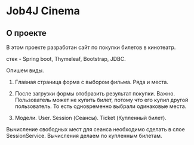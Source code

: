 # Job4J Cinema

## О проекте

В этом проекте разработан сайт по покупки билетов в кинотеатр.

стек - Spring boot, Thymeleaf, Bootstrap, JDBC.

Опишем виды.

1. Главная страница форма с выбором фильма. Ряда и места.

2. После загрузки формы отобразить результат покупки. Важно. Пользователь может не купить билет, потому что его купил другой пользователь. То есть одновременно выбрали одинаковые места.

3. Модели. User. Session (Сеансы). Ticket (Купленный билет).

Вычисление свободных мест для сеанса необходимо сделать в слое SessionService. Вычисления делаем по купленным билетам.
